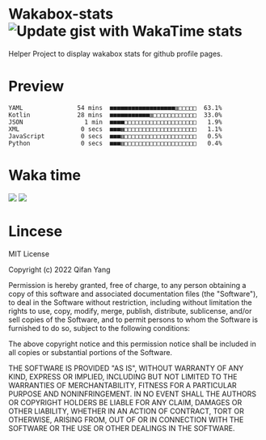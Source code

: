  # Wakabox-stats ![Update gist with WakaTime stats](https://github.com/underwindfall/wakabox-stats/workflows/Update%20gist%20with%20WakaTime%20stats/badge.svg)

  Helper Project to display wakabox stats for github profile pages. 
 # Preview 
  
  ```  
 YAML               54 mins  ■■■■■■■■■■■■■■■■■■▥□□□□□  63.1%
Kotlin             28 mins  ■■■■■■■■■■■▥□□□□□□□□□□□□  33.0%
JSON                 1 min  ■■■■□□□□□□□□□□□□□□□□□□□□   1.9%
XML                 0 secs  ■■■▦□□□□□□□□□□□□□□□□□□□□   1.1%
JavaScript          0 secs  ■■■▥□□□□□□□□□□□□□□□□□□□□   0.5%
Python              0 secs  ■■■▥□□□□□□□□□□□□□□□□□□□□   0.4% 
 ``` 
  
 
 
  
  # Waka time 

  ![](https://wakatime.com/share/@underwindfall/04fb31b6-0c1f-434d-b3a5-ac5e62f5364c.svg)
  ![](https://wakatime.com/share/@underwindfall/3d98f640-5c0f-4faf-b8df-1c48dec045b2.svg)
  
  # Lincese 

  MIT License

  Copyright (c) 2022 Qifan Yang
  
  Permission is hereby granted, free of charge, to any person obtaining a copy
  of this software and associated documentation files (the "Software"), to deal
  in the Software without restriction, including without limitation the rights
  to use, copy, modify, merge, publish, distribute, sublicense, and/or sell
  copies of the Software, and to permit persons to whom the Software is
  furnished to do so, subject to the following conditions:
  
  The above copyright notice and this permission notice shall be included in all
  copies or substantial portions of the Software.
  
  THE SOFTWARE IS PROVIDED "AS IS", WITHOUT WARRANTY OF ANY KIND, EXPRESS OR
  IMPLIED, INCLUDING BUT NOT LIMITED TO THE WARRANTIES OF MERCHANTABILITY,
  FITNESS FOR A PARTICULAR PURPOSE AND NONINFRINGEMENT. IN NO EVENT SHALL THE
  AUTHORS OR COPYRIGHT HOLDERS BE LIABLE FOR ANY CLAIM, DAMAGES OR OTHER
  LIABILITY, WHETHER IN AN ACTION OF CONTRACT, TORT OR OTHERWISE, ARISING FROM,
  OUT OF OR IN CONNECTION WITH THE SOFTWARE OR THE USE OR OTHER DEALINGS IN THE
  SOFTWARE.
